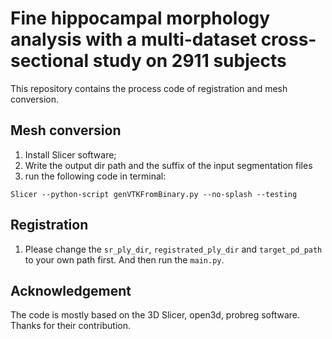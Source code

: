 # Fine hippocampal morphology analysis with a multi-dataset cross-sectional study on 2911 subjects
This repository contains the process code of registration and mesh conversion.

## Mesh conversion
1. Install Slicer software;
2. Write the output dir path and the suffix of the input segmentation files
3. run the following code in terminal:
```
Slicer --python-script genVTKFromBinary.py --no-splash --testing
``` 

## Registration
1. Please change the `sr_ply_dir`, `registrated_ply_dir` and `target_pd_path` to your own path first. And then run the `main.py`.

## Acknowledgement
The code is mostly based on the 3D Slicer, open3d, probreg software. Thanks for their contribution.